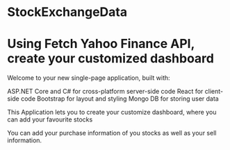 # StockExchangeData

# Using Fetch Yahoo Finance API, create your customized dashboard

Welcome to your new single-page application, built with:

ASP.NET Core and C# for cross-platform server-side code
React for client-side code
Bootstrap for layout and styling
Mongo DB for storing user data

This Application lets you to create your customize dashboard, where you can add your favourite stocks

You can add your purchase information of you stocks as well as your sell information.
